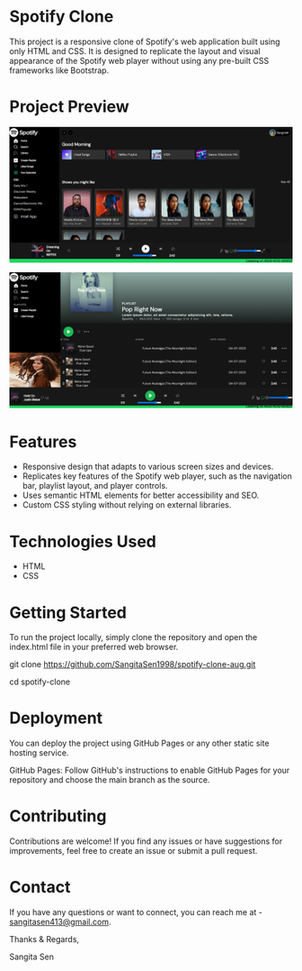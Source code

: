 
# Spotify Clone

This project is a responsive clone of Spotify's web application built using only HTML and CSS. It is designed to replicate the layout and visual appearance of the Spotify web player without using any pre-built CSS frameworks like Bootstrap.


# Project Preview

![App Screenshot](https://github.com/SangitaSen1998/spotify-clone-aug/blob/main/Icons/Screenshots/main.png)

![App Screenshot](https://github.com/SangitaSen1998/spotify-clone-aug/blob/main/Icons/Screenshots/player.png)

# Features

- Responsive design that adapts to various screen sizes and devices.
- Replicates key features of the Spotify web player, such as the navigation bar, playlist layout, and player controls.
- Uses semantic HTML elements for better accessibility and SEO.
- Custom CSS styling without relying on external libraries.


 # Technologies Used
 - HTML
 - CSS
# Getting Started
To run the project locally, simply clone the repository and open the index.html file in your preferred web browser.

git clone https://github.com/SangitaSen1998/spotify-clone-aug.git

cd spotify-clone
# Deployment
You can deploy the project using GitHub Pages or any other static site hosting service.

GitHub Pages: Follow GitHub's instructions to enable GitHub Pages for your repository and choose the main branch as the source.
# Contributing
Contributions are welcome! If you find any issues or have suggestions for improvements, feel free to create an issue or submit a pull request.
# Contact
If you have any questions or want to connect, you can reach me at - sangitasen413@gmail.com.

Thanks & Regards,

Sangita Sen
